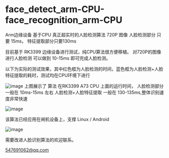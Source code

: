 # face_detect_arm-CPU-face_recognition_arm-CPU
Arm边缘设备 基于CPU 真正超实时的人脸检测算法 720P 图像 人脸检测部分 只要 15ms， 特征提取部分只要130ms

目前基于 RK3399 边缘设备进行测试，纯CPU算法很方便移植。
对720P的图像进行人脸检测 可以做到 10-15ms 即可完成人脸检测。

以下为实际的测试效果，其中红色框为人脸检测的时间，蓝色框为人脸检测+人脸特征提取的耗时，测试均在CPU环境下进行

![image](https://user-images.githubusercontent.com/15781088/118229982-80f19000-b4bf-11eb-90ef-4dad211c0461.png)
上图展示了 算法 在RK3399 A73 CPU 上面的运行时间， 
人脸检测部分一般在 10ms-15ms 左右 
人脸检测+人脸特征提取 一般在 130-135ms,整体识别速度非常快速

![image](https://user-images.githubusercontent.com/15781088/118230080-a54d6c80-b4bf-11eb-841f-59f366a7050c.png)

该算法已经应用在闸机设备上，支撑 Linux / Android 

![image](https://user-images.githubusercontent.com/15781088/118230375-27d62c00-b4c0-11eb-894e-91d8e4a62aa8.png)


需要改进人脸识别算法的欢迎联系。


547691062@qq.com
